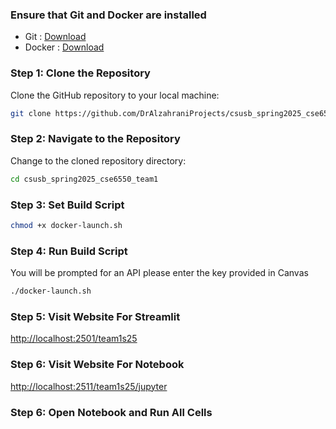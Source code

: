 ### Ensure that Git and Docker are installed
- Git : [Download](https://git-scm.com/downloads)
- Docker : [Download](https://www.docker.com/products/docker-desktop/)

### Step 1: Clone the Repository
Clone the GitHub repository to your local machine:  
```bash
git clone https://github.com/DrAlzahraniProjects/csusb_spring2025_cse6550_team1
```

### Step 2: Navigate to the Repository
Change to the cloned repository directory:  
```bash
cd csusb_spring2025_cse6550_team1
```

### Step 3: Set Build Script
```bash
chmod +x docker-launch.sh
```

### Step 4: Run Build Script
You will be prompted for an API please enter the key provided in Canvas
```bash
./docker-launch.sh
```

### Step 5: Visit Website For Streamlit
[http://localhost:2501/team1s25](http://localhost:2501/team1s25)

### Step 6: Visit Website For Notebook
[http://localhost:2511/team1s25/jupyter](http://localhost:2511/team1s25/jupyter)

### Step 6: Open Notebook and Run All Cells